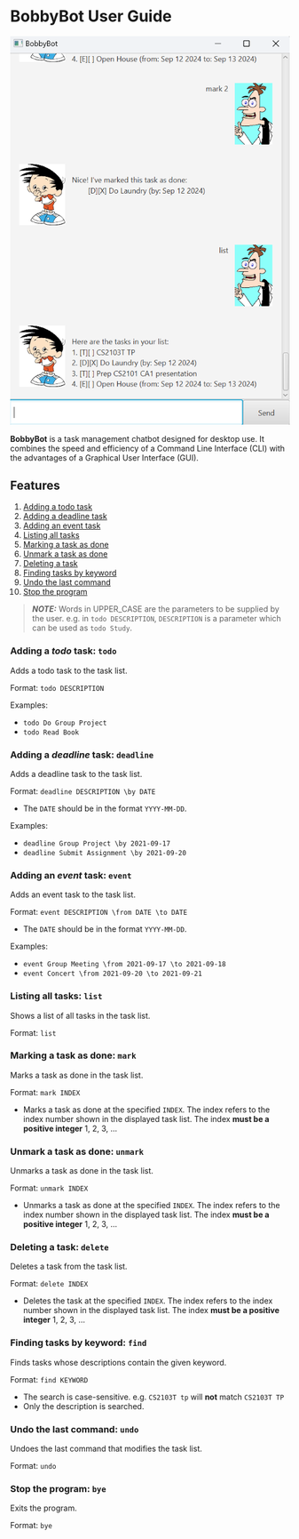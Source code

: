 # BobbyBot User Guide

![image info](./Ui.png)

**BobbyBot** is a task management chatbot designed for desktop use. It combines the speed and efficiency of a Command Line Interface (CLI) with the advantages of a Graphical User Interface (GUI).

## Features
1. [Adding a todo task](#adding-a-todo-task-todo)
2. [Adding a deadline task](#adding-a-deadline-task-deadline)
3. [Adding an event task](#adding-an-event-task-event)
4. [Listing all tasks](#listing-all-tasks-list)
5. [Marking a task as done](#marking-a-task-as-done-mark)
6. [Unmark a task as done](#unmark-a-task-as-done-unmark)
7. [Deleting a task](#deleting-a-task-delete)
8. [Finding tasks by keyword](#finding-tasks-by-keyword-find)
9. [Undo the last command](#undo-the-last-command-undo)
10. [Stop the program](#stop-the-program-bye)

> **_NOTE:_** Words in UPPER_CASE are the parameters to be supplied by the user.
e.g. in `todo DESCRIPTION`, `DESCRIPTION` is a parameter which can be used as `todo Study`.

### Adding a _todo_ task: `todo`
Adds a todo task to the task list.

Format: `todo DESCRIPTION`

Examples: 
- `todo Do Group Project`
- `todo Read Book`

### Adding a _deadline_ task: `deadline`
Adds a deadline task to the task list.

Format: `deadline DESCRIPTION \by DATE`

- The `DATE` should be in the format `YYYY-MM-DD`.

Examples:
- `deadline Group Project \by 2021-09-17`
- `deadline Submit Assignment \by 2021-09-20`

### Adding an _event_ task: `event`
Adds an event task to the task list.

Format: `event DESCRIPTION \from DATE \to DATE`

- The `DATE` should be in the format `YYYY-MM-DD`.

Examples:
- `event Group Meeting \from 2021-09-17 \to 2021-09-18`
- `event Concert \from 2021-09-20 \to 2021-09-21`

### Listing all tasks: `list`
Shows a list of all tasks in the task list.

Format: `list`

### Marking a task as done: `mark`
Marks a task as done in the task list.

Format: `mark INDEX`

- Marks a task as done at the specified `INDEX`. The index refers to the index number shown in the displayed task list. The index **must be a positive integer** 1, 2, 3, ...

### Unmark a task as done: `unmark`
Unmarks a task as done in the task list.

Format: `unmark INDEX`

- Unmarks a task as done at the specified `INDEX`. The index refers to the index number shown in the displayed task list. The index **must be a positive integer** 1, 2, 3, ...

### Deleting a task: `delete`
Deletes a task from the task list.

Format: `delete INDEX`

- Deletes the task at the specified `INDEX`. The index refers to the index number shown in the displayed task list. The index **must be a positive integer** 1, 2, 3, ...

### Finding tasks by keyword: `find`
Finds tasks whose descriptions contain the given keyword.

Format: `find KEYWORD`

- The search is case-sensitive. e.g. `CS2103T tp` will **not** match `CS2103T TP`
- Only the description is searched.

### Undo the last command: `undo`
Undoes the last command that modifies the task list.

Format: `undo`

### Stop the program: `bye`
Exits the program.

Format: `bye`